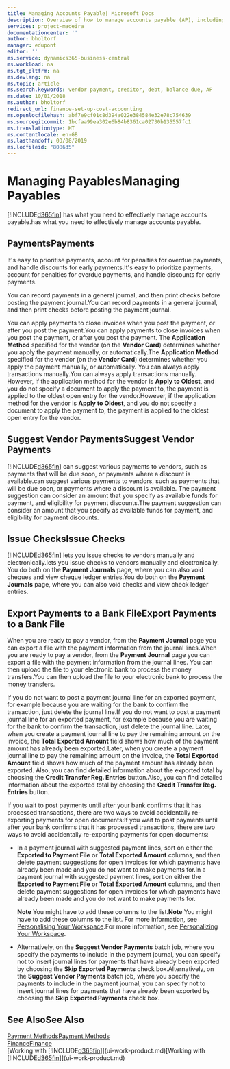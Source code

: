 ```yaml
---
title: Managing Accounts Payable| Microsoft Docs
description: Overview of how to manage accounts payable (AP), including vendor payments, creditors, debt, and balance due.
services: project-madeira
documentationcenter: ''
author: bholtorf
manager: edupont
editor: ''
ms.service: dynamics365-business-central
ms.workload: na
ms.tgt_pltfrm: na
ms.devlang: na
ms.topic: article
ms.search.keywords: vendor payment, creditor, debt, balance due, AP
ms.date: 10/01/2018
ms.author: bholtorf
redirect_url: finance-set-up-cost-accounting
ms.openlocfilehash: abf7e9cf01c8d394a022e384584e32e78c754639
ms.sourcegitcommit: 1bcfaa99ea302e6b84b8361ca02730b135557fc1
ms.translationtype: HT
ms.contentlocale: en-GB
ms.lasthandoff: 03/08/2019
ms.locfileid: "808635"
---
```

# <a name="managing-payables"></a><span data-ttu-id="8aca2-103">Managing Payables</span><span class="sxs-lookup"><span data-stu-id="8aca2-103">Managing Payables</span></span>
[!INCLUDE[d365fin](includes/d365fin_md.md)] <span data-ttu-id="8aca2-104">has what you need to effectively manage accounts payable.</span><span class="sxs-lookup"><span data-stu-id="8aca2-104">has what you need to effectively manage accounts payable.</span></span>  

## <a name="payments"></a><span data-ttu-id="8aca2-105">Payments</span><span class="sxs-lookup"><span data-stu-id="8aca2-105">Payments</span></span>
<span data-ttu-id="8aca2-106">It's easy to prioritise payments, account for penalties for overdue payments, and handle discounts for early payments.</span><span class="sxs-lookup"><span data-stu-id="8aca2-106">It's easy to prioritize payments, account for penalties for overdue payments, and handle discounts for early payments.</span></span>

<span data-ttu-id="8aca2-107">You can record payments in a general journal, and then print checks before posting the payment journal.</span><span class="sxs-lookup"><span data-stu-id="8aca2-107">You can record payments in a general journal, and then print checks before posting the payment journal.</span></span>

<span data-ttu-id="8aca2-108">You can apply payments to close invoices when you post the payment, or after you post the payment.</span><span class="sxs-lookup"><span data-stu-id="8aca2-108">You can apply payments to close invoices when you post the payment, or after you post the payment.</span></span> <span data-ttu-id="8aca2-109">The **Application Method** specified for the vendor (on the **Vendor Card**) determines whether you apply the payment manually, or automatically.</span><span class="sxs-lookup"><span data-stu-id="8aca2-109">The **Application Method** specified for the vendor (on the **Vendor Card**) determines whether you apply the payment manually, or automatically.</span></span> <span data-ttu-id="8aca2-110">You can always apply transactions manually.</span><span class="sxs-lookup"><span data-stu-id="8aca2-110">You can always apply transactions manually.</span></span> <span data-ttu-id="8aca2-111">However, if the application method for the vendor is **Apply to Oldest**, and you do not specify a document to apply the payment to, the payment is applied to the oldest open entry for the vendor.</span><span class="sxs-lookup"><span data-stu-id="8aca2-111">However, if the application method for the vendor is **Apply to Oldest**, and you do not specify a document to apply the payment to, the payment is applied to the oldest open entry for the vendor.</span></span>

## <a name="suggest-vendor-payments"></a><span data-ttu-id="8aca2-112">Suggest Vendor Payments</span><span class="sxs-lookup"><span data-stu-id="8aca2-112">Suggest Vendor Payments</span></span>
[!INCLUDE[d365fin](includes/d365fin_md.md)] <span data-ttu-id="8aca2-113">can suggest various payments to vendors, such as payments that will be due soon, or payments where a discount is available.</span><span class="sxs-lookup"><span data-stu-id="8aca2-113">can suggest various payments to vendors, such as payments that will be due soon, or payments where a discount is available.</span></span> <span data-ttu-id="8aca2-114">The payment suggestion can consider an amount that you specify as available funds for payment, and eligibility for payment discounts.</span><span class="sxs-lookup"><span data-stu-id="8aca2-114">The payment suggestion can consider an amount that you specify as available funds for payment, and eligibility for payment discounts.</span></span>

## <a name="issue-checks"></a><span data-ttu-id="8aca2-115">Issue Checks</span><span class="sxs-lookup"><span data-stu-id="8aca2-115">Issue Checks</span></span>
[!INCLUDE[d365fin](includes/d365fin_md.md)] <span data-ttu-id="8aca2-116">lets you issue checks to vendors manually and electronically.</span><span class="sxs-lookup"><span data-stu-id="8aca2-116">lets you issue checks to vendors manually and electronically.</span></span> <span data-ttu-id="8aca2-117">You do both on the **Payment Journals** page, where you can also void cheques and view cheque ledger entries.</span><span class="sxs-lookup"><span data-stu-id="8aca2-117">You do both on the **Payment Journals** page, where you can also void checks and view check ledger entries.</span></span>

## <a name="export-payments-to-a-bank-file"></a><span data-ttu-id="8aca2-118">Export Payments to a Bank File</span><span class="sxs-lookup"><span data-stu-id="8aca2-118">Export Payments to a Bank File</span></span>
<span data-ttu-id="8aca2-119">When you are ready to pay a vendor, from the **Payment Journal** page you can export a file with the payment information from the journal lines.</span><span class="sxs-lookup"><span data-stu-id="8aca2-119">When you are ready to pay a vendor, from the **Payment Journal** page you can export a file with the payment information from the journal lines.</span></span> <span data-ttu-id="8aca2-120">You can then upload the file to your electronic bank to process the money transfers.</span><span class="sxs-lookup"><span data-stu-id="8aca2-120">You can then upload the file to your electronic bank to process the money transfers.</span></span>

<span data-ttu-id="8aca2-121">If you do not want to post a payment journal line for an exported payment, for example because you are waiting for the bank to confirm the transaction, just delete the journal line.</span><span class="sxs-lookup"><span data-stu-id="8aca2-121">If you do not want to post a payment journal line for an exported payment, for example because you are waiting for the bank to confirm the transaction, just delete the journal line.</span></span> <span data-ttu-id="8aca2-122">Later, when you create a payment journal line to pay the remaining amount on the invoice, the **Total Exported Amount** field shows how much of the payment amount has already been exported.</span><span class="sxs-lookup"><span data-stu-id="8aca2-122">Later, when you create a payment journal line to pay the remaining amount on the invoice, the **Total Exported Amount** field shows how much of the payment amount has already been exported.</span></span> <span data-ttu-id="8aca2-123">Also, you can find detailed information about the exported total by choosing the **Credit Transfer Reg. Entries** button.</span><span class="sxs-lookup"><span data-stu-id="8aca2-123">Also, you can find detailed information about the exported total by choosing the **Credit Transfer Reg. Entries** button.</span></span>

<span data-ttu-id="8aca2-124">If you wait to post payments until after your bank confirms that it has processed transactions, there are two ways to avoid accidentally re-exporting payments for open documents:</span><span class="sxs-lookup"><span data-stu-id="8aca2-124">If you wait to post payments until after your bank confirms that it has processed transactions, there are two ways to avoid accidentally re-exporting payments for open documents:</span></span>  

* <span data-ttu-id="8aca2-125">In a payment journal with suggested payment lines, sort on either the **Exported to Payment File** or **Total Exported Amount** columns, and then delete payment suggestions for open invoices for which payments have already been made and you do not want to make payments for.</span><span class="sxs-lookup"><span data-stu-id="8aca2-125">In a payment journal with suggested payment lines, sort on either the **Exported to Payment File** or **Total Exported Amount** columns, and then delete payment suggestions for open invoices for which payments have already been made and you do not want to make payments for.</span></span>

    <span data-ttu-id="8aca2-126">**Note** You might have to add these columns to the list.</span><span class="sxs-lookup"><span data-stu-id="8aca2-126">**Note** You might have to add these columns to the list.</span></span> <span data-ttu-id="8aca2-127">For more information, see [Personalising Your Workspace](ui-personalization-user.md).</span><span class="sxs-lookup"><span data-stu-id="8aca2-127">For more information, see [Personalizing Your Workspace](ui-personalization-user.md).</span></span>  
* <span data-ttu-id="8aca2-128">Alternatively, on the **Suggest Vendor Payments** batch job, where you specify the payments to include in the payment journal, you can specify not to insert journal lines for payments that have already been exported by choosing the **Skip Exported Payments** check box.</span><span class="sxs-lookup"><span data-stu-id="8aca2-128">Alternatively, on the **Suggest Vendor Payments** batch job, where you specify the payments to include in the payment journal, you can specify not to insert journal lines for payments that have already been exported by choosing the **Skip Exported Payments** check box.</span></span>

## <a name="see-also"></a><span data-ttu-id="8aca2-129">See Also</span><span class="sxs-lookup"><span data-stu-id="8aca2-129">See Also</span></span>
[<span data-ttu-id="8aca2-130">Payment Methods</span><span class="sxs-lookup"><span data-stu-id="8aca2-130">Payment Methods</span></span>](finance-payment-methods.md)  
[<span data-ttu-id="8aca2-131">Finance</span><span class="sxs-lookup"><span data-stu-id="8aca2-131">Finance</span></span>](finance.md)  
<span data-ttu-id="8aca2-132">[Working with [!INCLUDE[d365fin](includes/d365fin_md.md)]](ui-work-product.md)</span><span class="sxs-lookup"><span data-stu-id="8aca2-132">[Working with [!INCLUDE[d365fin](includes/d365fin_md.md)]](ui-work-product.md)</span></span>
